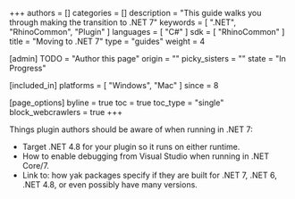 +++
authors = []
categories = []
description = "This guide walks you through making the transition to .NET 7"
keywords = [ ".NET", "RhinoCommon", "Plugin" ]
languages = [ "C#" ]
sdk = [ "RhinoCommon" ]
title = "Moving to .NET 7"
type = "guides"
weight = 4

[admin]
TODO = "Author this page"
origin = ""
picky_sisters = ""
state = "In Progress"

[included_in]
platforms = [ "Windows", "Mac" ]
since = 8

[page_options]
byline = true
toc = true
toc_type = "single"
block_webcrawlers = true
+++

Things plugin authors should be aware of when running in .NET 7:

- Target .NET 4.8 for your plugin so it runs on either runtime.
- How to enable debugging from Visual Studio when running in .NET Core/7.
- Link to: how yak packages specify if they are built for .NET 7, .NET 6, .NET 4.8, or even possibly have many versions.
